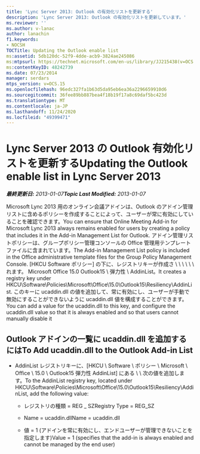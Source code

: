 ```yaml
---
title: 'Lync Server 2013: Outlook の有効化リストを更新する'
description: 'Lync Server 2013: Outlook の有効化リストを更新しています。'
ms.reviewer: ''
ms.author: v-lanac
author: lanachin
f1.keywords:
- NOCSH
TOCTitle: Updating the Outlook enable list
ms:assetid: 5db120dc-52f9-4dde-acb9-3824ae245086
ms:mtpsurl: https://technet.microsoft.com/en-us/library/JJ215438(v=OCS.15)
ms:contentKeyID: 48242739
ms.date: 07/23/2014
manager: serdars
mtps_version: v=OCS.15
ms.openlocfilehash: 96edc327fa1b63d5da95eb6ea36a2296659910d6
ms.sourcegitcommit: 36fee89bb887bea4f18b19f17a8c69daf5bc423d
ms.translationtype: MT
ms.contentlocale: ja-JP
ms.lasthandoff: 11/24/2020
ms.locfileid: "49399471"
---
```

# <a name="updating-the-outlook-enable-list-in-lync-server-2013"></a><span data-ttu-id="3d0e9-103">Lync Server 2013 の Outlook 有効化リストを更新する</span><span class="sxs-lookup"><span data-stu-id="3d0e9-103">Updating the Outlook enable list in Lync Server 2013</span></span>

<div data-xmlns="http://www.w3.org/1999/xhtml">

<div class="topic" data-xmlns="http://www.w3.org/1999/xhtml" data-msxsl="urn:schemas-microsoft-com:xslt" data-cs="https://msdn.microsoft.com/">

<div data-asp="https://msdn2.microsoft.com/asp">



</div>

<div id="mainSection">

<div id="mainBody"><span data-ttu-id="3d0e9-104">

<span> </span></span><span class="sxs-lookup"><span data-stu-id="3d0e9-104">

<span> </span></span></span>

<span data-ttu-id="3d0e9-105">_**最終更新日:** 2013-01-07_</span><span class="sxs-lookup"><span data-stu-id="3d0e9-105">_**Topic Last Modified:** 2013-01-07_</span></span>

<span data-ttu-id="3d0e9-106">Microsoft Lync 2013 用のオンライン会議アドインは、Outlook のアドイン管理リストに含めるポリシーを作成することによって、ユーザーが常に有効にしていることを確認できます。</span><span class="sxs-lookup"><span data-stu-id="3d0e9-106">You can ensure that Online Meeting Add-in for Microsoft Lync 2013 always remains enabled for users by creating a policy that includes it in the Add-in Management List for Outlook.</span></span> <span data-ttu-id="3d0e9-107">アドイン管理リストポリシーは、グループポリシー管理コンソールの Office 管理用テンプレートファイルに含まれています。</span><span class="sxs-lookup"><span data-stu-id="3d0e9-107">The Add-in Management List policy is included in the Office administrative template files for the Group Policy Management Console.</span></span> <span data-ttu-id="3d0e9-108">[HKCU Software ポリシー] の下に、レジストリキーが作成さ \\ \\ \\ \\ \\ \\ れます。 Microsoft Office 15.0 Outlook15 \\ 弾力性 \\ AddinList。</span><span class="sxs-lookup"><span data-stu-id="3d0e9-108">It creates a registry key under HKCU\\Software\\Policies\\Microsoft\\Office\\15.0\\Outlook15\\Resiliency\\AddinList.</span></span> <span data-ttu-id="3d0e9-109">このキーに ucaddin.dll の値を追加して、常に有効にし、ユーザーが手動で無効にすることができないように ucaddin.dll 値を構成することができます。</span><span class="sxs-lookup"><span data-stu-id="3d0e9-109">You can add a value for the ucaddin.dll to this key, and configure the ucaddin.dll value so that it is always enabled and so that users cannot manually disable it</span></span>

<div>

## <a name="to-add-ucaddindll-to-the-outlook-add-in-list"></a><span data-ttu-id="3d0e9-110">Outlook アドインの一覧に ucaddin.dll を追加するには</span><span class="sxs-lookup"><span data-stu-id="3d0e9-110">To Add ucaddin.dll to the Outlook Add-in List</span></span>

  - <span data-ttu-id="3d0e9-111">AddinList レジストリキーに、[HKCU \\ Software \\ ポリシー \\ Microsoft \\ Office \\ 15.0 \\ Outlook15 弾力性 AddinList] にある \\ \\ 次の値を追加します。</span><span class="sxs-lookup"><span data-stu-id="3d0e9-111">To the AddinList registry key, located under HKCU\\Software\\Policies\\Microsoft\\Office\\15.0\\Outlook15\\Resiliency\\AddinList, add the following value:</span></span>
    
      - <span data-ttu-id="3d0e9-112">レジストリの種類 = REG \_ SZ</span><span class="sxs-lookup"><span data-stu-id="3d0e9-112">Registry Type = REG\_SZ</span></span>
    
      - <span data-ttu-id="3d0e9-113">Name = ucaddin.dll</span><span class="sxs-lookup"><span data-stu-id="3d0e9-113">Name = ucaddin.dll</span></span>
    
      - <span data-ttu-id="3d0e9-114">値 = 1 (アドインを常に有効にし、エンドユーザーが管理できないことを指定します)</span><span class="sxs-lookup"><span data-stu-id="3d0e9-114">Value = 1 (specifies that the add-in is always enabled and cannot be managed by the end user)</span></span>

<span data-ttu-id="3d0e9-115"></div>

</div>

<span> </span>

</div>

</div>

</span><span class="sxs-lookup"><span data-stu-id="3d0e9-115"></div>

</div>

<span> </span>

</div>

</div>

</span></span></div>

